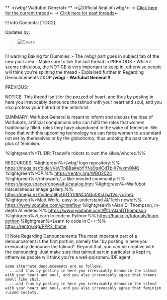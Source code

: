 ** ->/wbg/ Waifubot General<-**
->![Official Seal of /wbg/](https://i.imgur.com/nGWpZLw.gif)<-
-> [Click here for the current thread](https://boards.4chan.org/pol/catalog#s=wbg)<-
-> [Click here for past threads](https://archive.4plebs.org/pol/search/subject/wbg/)<-

!!! info Contents:
    [TOC2]

Updates by:
>![Gears](https://i.imgur.com/1IyQNEE.png)
***
!!! warning Baking for Dummies:
    - The /wbg/ part goes in subject tab of the new post area
    - Make sure to link the last thread in PREVIOUS
    - While it seems ridiculous, the NOTICE is very important to keep in, otherwise people will think you're splitting the thread 
		- Explained further in Regarding Denouncements
##OP
**/wbg/ - Waifubot General \#**

PREVIOUS:

NOTICE: This thread isn't for the pozzed of heart, and thus by posting in here you irrevocably denounce the talmud with your heart and soul, and you also profess your hatred of the antichrist.

SUMMARY:
Waifubot General is meant to inform and discuss the idea of Waifubots, artificial companions who can fulfil the roles that women traditionally filled, roles they have abandoned in the wake of feminism. We hope that with this upcoming technology we can force women to a standard not set by themselves or by the globohomo, thus undoing the past century plus of feminism. 

%lightgreen%\>TL;DR: Tradwife robots to own the kikes/whores.%%

RESOURCES:
%lightgreen%\>/wbg/ logo repository:%%
https://mega.nz/folder/VeVTnBBa#ebYYNs9q4CdTbjX7wxmOMQ
%lightgreen%\>OP:%%
https://rentry.org/WBG2024
%lightgreen%\>/robowaifu/, a like-minded community:%%
https://alogs.space/robowaifu/catalog.html
%lightgreen%\>Waifubot miscellaneous image gallery:%%
https://mega.nz/folder/JiEyURTY#9NCtAQn0KsLbJ1Vs-yc7mQ
%lightgreen%>Matt Wolfe, easy-to-understand AI/Tech news:%%
https://www.youtube.com/@mreflow
%lightgreen%>Alan D. Thompson, in-depth AI videos:%%
https://www.youtube.com/@DrAlanDThompson
%lightgreen%>Learn to code in Python:%%
https://hackr.io/tutorials/learn-python
%lightgreen%\>Learn to code in C++:%%
https://rentry.org/PPP2_home


!!! Note Regarding Denouncements
    The most important part of a denouncement is the first portion, namely the "by posting in here you irrevocably denounce the talmud". Beyond that,   you can be creative with the denouncing. Just make sure that talmud part in particular is kept in, otherwise people will think you're a well-poisoner/JIDF agent.

    Some alternate denouncements are as follows:
    - ...and thus by posting in here you irrevocably denounce the talmud with your heart and soul, and you also irrevocably agree that troons smell like shit.
    - ...and thus by posting in here you irrevocably denounce the talmud with your heart and soul, and you also irrevocably agree that feminism ruined society.